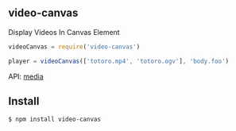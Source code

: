 ## video-canvas

Display Videos In Canvas Element

```js
videoCanvas = require('video-canvas')

player = videoCanvas(['totoro.mp4', 'totoro.ogv'], 'body.foo')
```

API: [media](http://github.com/azer/media)

## Install

```bash
$ npm install video-canvas
```
